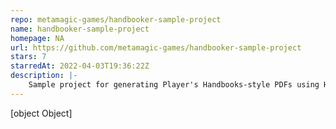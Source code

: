 ```yaml
---
repo: metamagic-games/handbooker-sample-project
name: handbooker-sample-project
homepage: NA
url: https://github.com/metamagic-games/handbooker-sample-project
stars: 7
starredAt: 2022-04-03T19:36:22Z
description: |-
    Sample project for generating Player's Handbooks-style PDFs using Handbooker
---
```


[object Object]
